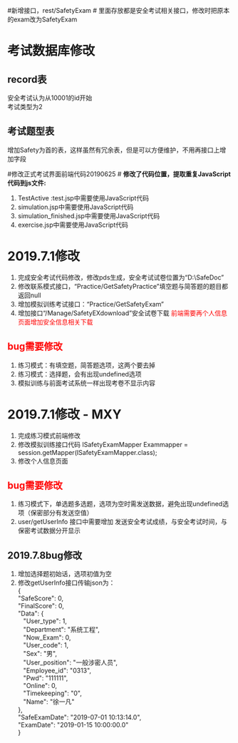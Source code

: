 #新增接口，rest/SafetyExam  #
里面存放都是安全考试相关接口，修改时把原本的exam改为SafetyExam
# 考试数据库修改 #
## record表 ##
安全考试认为从10001的id开始
</br>
考试类型为2
## 考试题型表 ##
增加Safety为首的表，这样虽然有冗余表，但是可以方便维护，不用再接口上增加字段


#修改正式考试界面前端代码20190625 #
**修改了代码位置，提取重复JavaScript代码到js文件:**</br>
1. TestActive :test.jsp中需要使用JavaScript代码</br>
2. simulation.jsp中需要使用JavaScript代码</br>
3. simulation_finished.jsp中需要使用JavaScript代码</br>
4. exercise.jsp中需要使用JavaScript代码</br>

# 2019.7.1修改 #
1. 完成安全考试代码修改，修改pds生成，安全考试试卷位置为“D:\SafeDoc”
2. 修改联系模式接口，“Practice/GetSafetyPractice”填空题与简答题的题目都返回null
3. 增加模拟训练考试接口：“Practice/GetSafetyExam”
4. 增加接口“/Manage/SafetyEXdownload”安全试卷下载  <font color="#FF0000">前端需要再个人信息页面增加安全信息相关下载</font> 
## <font color="#FF0000">bug需要修改</font> ##
1. 练习模式：有填空题，简答题选项，这两个要去掉
2. 练习模式：选择题，会有出现undefined选项
3. 模拟训练与前面考试系统一样出现考卷不显示内容

# 2019.7.1修改 - MXY #
1. 完成练习模式前端修改
2. 修改模拟训练接口代码 ISafetyExamMapper Exammapper = session.getMapper(ISafetyExamMapper.class);
3. 修改个人信息页面
## <font color="#FF0000">bug需要修改</font> ##
1. 练习模式下，单选题多选题，选项为空时需发送数据，避免出现undefined选项（保密部分有发送空值）
2. user/getUserInfo 接口中需要增加 发送安全考试成绩，与安全考试时间，与保密考试数据分开显示

## 2019.7.8bug修改 ##
1. 增加选择题初始话，选项初值为空
2. 修改getUserInfo接口传输json为：</br>
{</br>
	"SafeScore": 0,</br>
	"FinalScore": 0,</br>
	"Data": {</br>
	&nbsp;&nbsp; "User_type": 1,</br>
	&nbsp;&nbsp; "Department": "系统工程",</br>
	&nbsp;&nbsp; "Now_Exam": 0,</br>
	&nbsp;&nbsp; "User_code": 1,</br>
	&nbsp;&nbsp; "Sex": "男",</br>
	&nbsp;&nbsp; "User_position": "一般涉密人员",</br>
	&nbsp;&nbsp; "Employee_id": "0313",</br>
	&nbsp;&nbsp; "Pwd": "111111",</br>
	&nbsp;&nbsp; "Online": 0,</br>
	&nbsp;&nbsp; "Timekeeping": "0",</br>
	&nbsp;&nbsp; "Name": "徐一凡"</br>
	},</br>
	"SafeExamDate": "2019-07-01 10:13:14.0",</br>
	"ExamDate": "2019-01-15 10:00:00.0"</br>
}</br>
